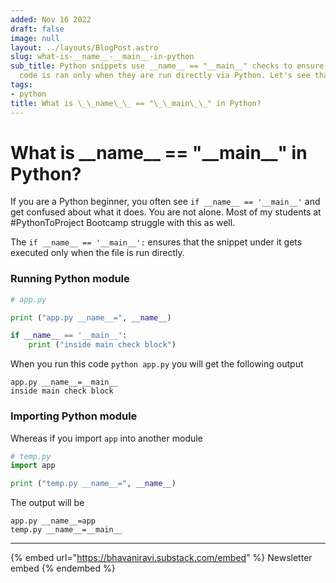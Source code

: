 ```yaml
---
added: Nov 16 2022
draft: false
image: null
layout: ../layouts/BlogPost.astro
slug: what-is-__name__-__main__-in-python
sub_title: Python snippets use __name__ == "__main__" checks to ensure that the module-specific
  code is ran only when they are run directly via Python. Let's see that with an example
tags:
- python
title: What is \_\_name\_\_ == "\_\_main\_\_" in Python?
---
```


# What is \_\_name\_\_ == "\_\_main\_\_" in Python?

If you are a Python beginner, you often see `if __name__ == '__main__'` and get confused about what it does. You are not alone. Most of my students at #PythonToProject Bootcamp struggle with this as well.

The `if __name__ == '__main__':` ensures that the snippet under it gets executed only when the file is run directly.

### Running Python module

```python
# app.py

print ("app.py __name__=", __name__)

if __name__ == '__main__':
    print ("inside main check block")
```

When you run this code `python app.py` you will get the following output

```
app.py __name__=__main__
inside main check block
```

### Importing Python module

Whereas if you import `app` into another module

```python
# temp.py
import app

print ("temp.py __name__=", __name__)
```

The output will be

```
app.py __name__=app
temp.py __name__=__main__
```

***

{% embed url="https://bhavaniravi.substack.com/embed" %}
Newsletter embed
{% endembed %}
